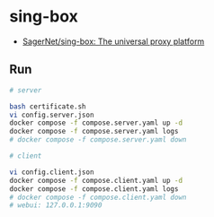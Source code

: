 # sing-box

- [SagerNet/sing-box: The universal proxy platform](https://github.com/SagerNet/sing-box)

## Run

```sh
# server

bash certificate.sh
vi config.server.json
docker compose -f compose.server.yaml up -d
docker compose -f compose.server.yaml logs
# docker compose -f compose.server.yaml down
```

```sh
# client

vi config.client.json
docker compose -f compose.client.yaml up -d
docker compose -f compose.client.yaml logs
# docker compose -f compose.client.yaml down
# webui: 127.0.0.1:9090
```

